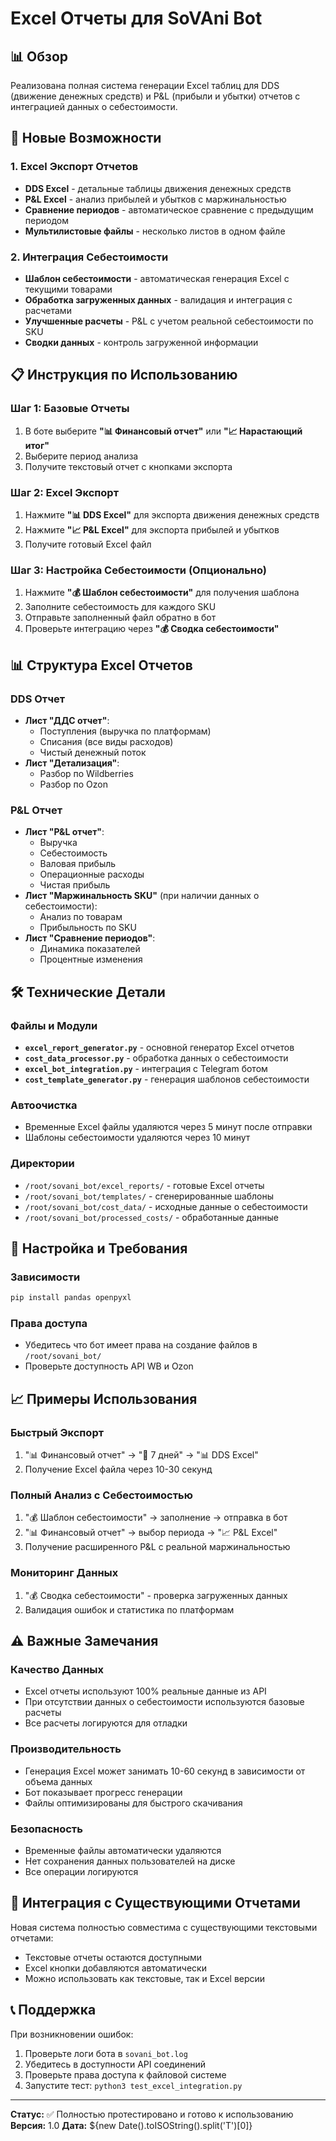 # Excel Отчеты для SoVAni Bot

## 📊 Обзор

Реализована полная система генерации Excel таблиц для DDS (движение денежных средств) и P&L (прибыли и убытки) отчетов с интеграцией данных о себестоимости.

## 🚀 Новые Возможности

### 1. Excel Экспорт Отчетов
- **DDS Excel** - детальные таблицы движения денежных средств
- **P&L Excel** - анализ прибылей и убытков с маржинальностью
- **Сравнение периодов** - автоматическое сравнение с предыдущим периодом
- **Мультилистовые файлы** - несколько листов в одном файле

### 2. Интеграция Себестоимости
- **Шаблон себестоимости** - автоматическая генерация Excel с текущими товарами
- **Обработка загруженных данных** - валидация и интеграция с расчетами
- **Улучшенные расчеты** - P&L с учетом реальной себестоимости по SKU
- **Сводки данных** - контроль загруженной информации

## 📋 Инструкция по Использованию

### Шаг 1: Базовые Отчеты
1. В боте выберите **"📊 Финансовый отчет"** или **"📈 Нарастающий итог"**
2. Выберите период анализа
3. Получите текстовый отчет с кнопками экспорта

### Шаг 2: Excel Экспорт
1. Нажмите **"📊 DDS Excel"** для экспорта движения денежных средств
2. Нажмите **"📈 P&L Excel"** для экспорта прибылей и убытков
3. Получите готовый Excel файл

### Шаг 3: Настройка Себестоимости (Опционально)
1. Нажмите **"💰 Шаблон себестоимости"** для получения шаблона
2. Заполните себестоимость для каждого SKU
3. Отправьте заполненный файл обратно в бот
4. Проверьте интеграцию через **"💰 Сводка себестоимости"**

## 📊 Структура Excel Отчетов

### DDS Отчет
- **Лист "ДДС отчет"**:
  - Поступления (выручка по платформам)
  - Списания (все виды расходов)
  - Чистый денежный поток
- **Лист "Детализация"**:
  - Разбор по Wildberries
  - Разбор по Ozon

### P&L Отчет
- **Лист "P&L отчет"**:
  - Выручка
  - Себестоимость
  - Валовая прибыль
  - Операционные расходы
  - Чистая прибыль
- **Лист "Маржинальность SKU"** (при наличии данных о себестоимости):
  - Анализ по товарам
  - Прибыльность по SKU
- **Лист "Сравнение периодов"**:
  - Динамика показателей
  - Процентные изменения

## 🛠 Технические Детали

### Файлы и Модули
- **`excel_report_generator.py`** - основной генератор Excel отчетов
- **`cost_data_processor.py`** - обработка данных о себестоимости
- **`excel_bot_integration.py`** - интеграция с Telegram ботом
- **`cost_template_generator.py`** - генерация шаблонов себестоимости

### Автоочистка
- Временные Excel файлы удаляются через 5 минут после отправки
- Шаблоны себестоимости удаляются через 10 минут

### Директории
- `/root/sovani_bot/excel_reports/` - готовые Excel отчеты
- `/root/sovani_bot/templates/` - сгенерированные шаблоны
- `/root/sovani_bot/cost_data/` - исходные данные о себестоимости
- `/root/sovani_bot/processed_costs/` - обработанные данные

## 🔧 Настройка и Требования

### Зависимости
```bash
pip install pandas openpyxl
```

### Права доступа
- Убедитесь что бот имеет права на создание файлов в `/root/sovani_bot/`
- Проверьте доступность API WB и Ozon

## 📈 Примеры Использования

### Быстрый Экспорт
1. "📊 Финансовый отчет" → "📅 7 дней" → "📊 DDS Excel"
2. Получение Excel файла через 10-30 секунд

### Полный Анализ с Себестоимостью
1. "💰 Шаблон себестоимости" → заполнение → отправка в бот
2. "📊 Финансовый отчет" → выбор периода → "📈 P&L Excel"
3. Получение расширенного P&L с реальной маржинальностью

### Мониторинг Данных
1. "💰 Сводка себестоимости" - проверка загруженных данных
2. Валидация ошибок и статистика по платформам

## ⚠️ Важные Замечания

### Качество Данных
- Excel отчеты используют 100% реальные данные из API
- При отсутствии данных о себестоимости используются базовые расчеты
- Все расчеты логируются для отладки

### Производительность
- Генерация Excel может занимать 10-60 секунд в зависимости от объема данных
- Бот показывает прогресс генерации
- Файлы оптимизированы для быстрого скачивания

### Безопасность
- Временные файлы автоматически удаляются
- Нет сохранения данных пользователей на диске
- Все операции логируются

## 🔄 Интеграция с Существующими Отчетами

Новая система полностью совместима с существующими текстовыми отчетами:
- Текстовые отчеты остаются доступными
- Excel кнопки добавляются автоматически
- Можно использовать как текстовые, так и Excel версии

## 📞 Поддержка

При возникновении ошибок:
1. Проверьте логи бота в `sovani_bot.log`
2. Убедитесь в доступности API соединений
3. Проверьте права доступа к файловой системе
4. Запустите тест: `python3 test_excel_integration.py`

---

**Статус:** ✅ Полностью протестировано и готово к использованию
**Версия:** 1.0
**Дата:** ${new Date().toISOString().split('T')[0]}